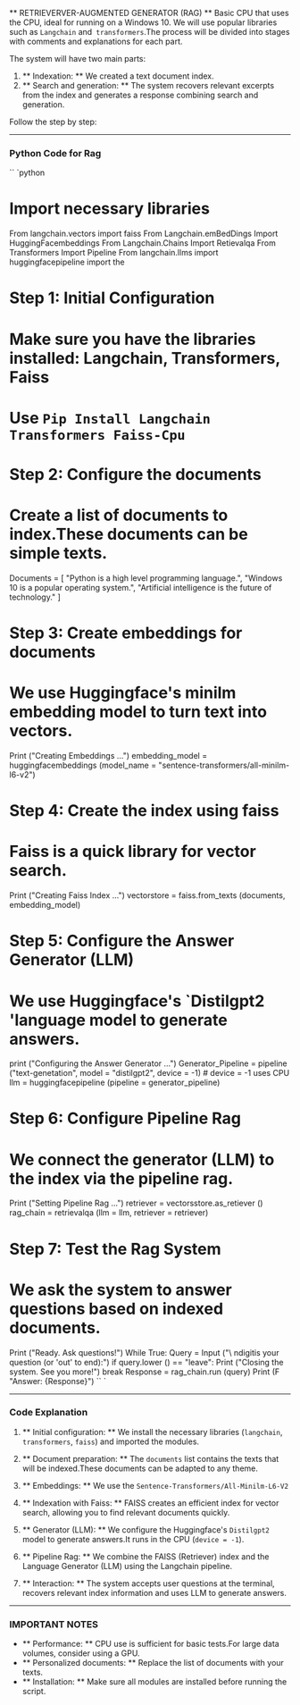 ** RETRIEVERVER-AUGMENTED GENERATOR (RAG) ** Basic CPU that uses the CPU, ideal for running on a Windows 10. We will use popular libraries such as `Langchain` and` transformers`.The process will be divided into stages with comments and explanations for each part.

The system will have two main parts:
1. ** Indexation: ** We created a text document index.
2. ** Search and generation: ** The system recovers relevant excerpts from the index and generates a response combining search and generation.

Follow the step by step:

---

### Python Code for Rag
`` `python
# Import necessary libraries
From langchain.vectors import faiss
From Langchain.emBedDings Import HuggingFacembeddings
From Langchain.Chains Import Retievalqa
From Transformers Import Pipeline
From langchain.llms import huggingfacepipeline
import the

# Step 1: Initial Configuration
# Make sure you have the libraries installed: Langchain, Transformers, Faiss
# Use `Pip Install Langchain Transformers Faiss-Cpu`

# Step 2: Configure the documents
# Create a list of documents to index.These documents can be simple texts.
Documents = [
"Python is a high level programming language.",
"Windows 10 is a popular operating system.",
"Artificial intelligence is the future of technology."
]

# Step 3: Create embeddings for documents
# We use Huggingface's minilm embedding model to turn text into vectors.
Print ("Creating Embeddings ...")
embedding_model = huggingfacembeddings (model_name = "sentence-transformers/all-minilm-l6-v2")

# Step 4: Create the index using faiss
# Faiss is a quick library for vector search.
Print ("Creating Faiss Index ...")
vectorstore = faiss.from_texts (documents, embedding_model)

# Step 5: Configure the Answer Generator (LLM)
# We use Huggingface's `Distilgpt2 'language model to generate answers.
print ("Configuring the Answer Generator ...")
Generator_Pipeline = pipeline ("text-genetation", model = "distilgpt2", device = -1) # device = -1 uses CPU
llm = huggingfacepipeline (pipeline = generator_pipeline)

# Step 6: Configure Pipeline Rag
# We connect the generator (LLM) to the index via the pipeline rag.
Print ("Setting Pipeline Rag ...")
retriever = vectorsstore.as_retiever ()
rag_chain = retrievalqa (llm = llm, retriever = retriever)

# Step 7: Test the Rag System
# We ask the system to answer questions based on indexed documents.
Print ("Ready. Ask questions!")
While True:
Query = Input ("\ ndigitis your question (or 'out' to end):")
if query.lower () == "leave":
Print ("Closing the system. See you more!")
break
Response = rag_chain.run (query)
Print (F "Answer: {Response}")
`` `

---

### Code Explanation

1. ** Initial configuration: **
We install the necessary libraries (`langchain`,` transformers`, `faiss`) and imported the modules.

2. ** Document preparation: **
The `documents` list contains the texts that will be indexed.These documents can be adapted to any theme.

3. ** Embeddings: **
We use the `Sentence-Transformers/All-Minilm-L6-V2`

4. ** Indexation with Faiss: **
FAISS creates an efficient index for vector search, allowing you to find relevant documents quickly.

5. ** Generator (LLM): **
We configure the Huggingface's `Distilgpt2` model to generate answers.It runs in the CPU (`device = -1`).

6. ** Pipeline Rag: **
We combine the FAISS (Retriever) index and the Language Generator (LLM) using the Langchain pipeline.

7. ** Interaction: **
The system accepts user questions at the terminal, recovers relevant index information and uses LLM to generate answers.

---

### IMPORTANT NOTES
- ** Performance: ** CPU use is sufficient for basic tests.For large data volumes, consider using a GPU.
- ** Personalized documents: ** Replace the list of documents with your texts.
- ** Installation: ** Make sure all modules are installed before running the script.